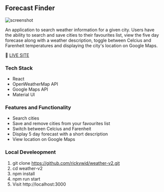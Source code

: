 ## Forecast Finder
![screenshot](https://i.imgur.com/aVtqLw1.png)

An application to search weather information for a given city. Users have the ability to search and save cities to their favourites list, view the five day forecase along with a weather description, toggle between Celcius and Farenheit temperatures and displaying the city's location on Google Maps.

:rocket: [LIVE SITE](https://rickywid.github.io/weather-v2)

### Tech Stack
- React
- OpenWeatherMap API
- Google Maps API
- Material UI

### Features and Functionality
- Search cities
- Save and remove cities from your favourites list
- Switch between Celcius and Farenheit
- Display 5 day forecast with a short description
- View location on Google Maps

### Local Develeopment
1. git clone https://github.com/rickywid/weather-v2.git
2. cd weather-v2
3. npm install
4. npm run start
5. Visit http://localhost:3000
